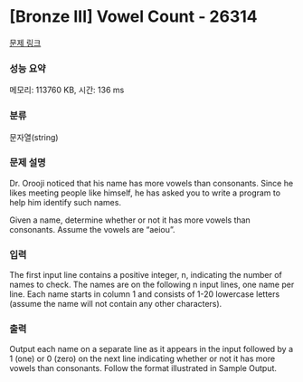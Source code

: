# [Bronze III] Vowel Count - 26314 

[문제 링크](https://www.acmicpc.net/problem/26314) 

### 성능 요약

메모리: 113760 KB, 시간: 136 ms

### 분류

문자열(string)

### 문제 설명

<p>Dr. Orooji noticed that his name has more vowels than consonants. Since he likes meeting people like himself, he has asked you to write a program to help him identify such names.</p>

<p>Given a name, determine whether or not it has more vowels than consonants. Assume the vowels are “aeiou”.</p>

### 입력 

 <p>The first input line contains a positive integer, n, indicating the number of names to check. The names are on the following n input lines, one name per line. Each name starts in column 1 and consists of 1-20 lowercase letters (assume the name will not contain any other characters).</p>

### 출력 

 <p>Output each name on a separate line as it appears in the input followed by a 1 (one) or 0 (zero) on the next line indicating whether or not it has more vowels than consonants. Follow the format illustrated in Sample Output.</p>

